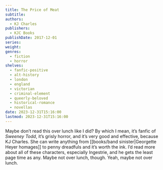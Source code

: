 ```yaml
---
title: The Price of Meat
subtitle: 
authors:
  - KJ Charles
publishers:
  - KJC Books
publishDate: 2017-12-01
series: 
weight: 
genres:
  - fiction
  - horror
shelves:
  - fanfic-positive
  - alt-history
  - london
  - england
  - victorian
  - criminal-element
  - queerly-beloved
  - historical-romance
  - novellas
date: 2023-12-31T15:16:00
lastmod: 2023-12-31T15:16:00
---
```

Maybe don’t read this over lunch like I did? By which I mean, it’s fanfic of *Sweeney Todd*, it’s grisly horror, and it’s very good and effective, because KJ Charles. She can write anything from [[books/band sinister|Georgette Heyer homages]] to penny dreadfuls and it’s worth the ink. I’d read more about all of these characters, especially Ingestrie, and he gets the least page time as any. Maybe not over lunch, though. Yeah, maybe not over lunch.